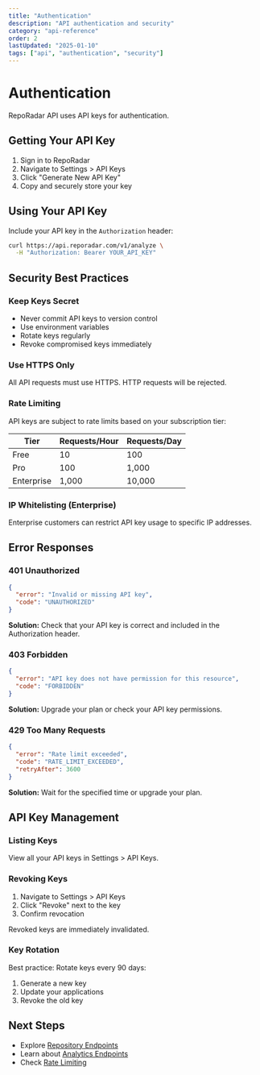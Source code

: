 ```yaml
---
title: "Authentication"
description: "API authentication and security"
category: "api-reference"
order: 2
lastUpdated: "2025-01-10"
tags: ["api", "authentication", "security"]
---
```


# Authentication

RepoRadar API uses API keys for authentication.

## Getting Your API Key

1. Sign in to RepoRadar
2. Navigate to Settings > API Keys
3. Click "Generate New API Key"
4. Copy and securely store your key

## Using Your API Key

Include your API key in the `Authorization` header:

```bash
curl https://api.reporadar.com/v1/analyze \
  -H "Authorization: Bearer YOUR_API_KEY"
```

## Security Best Practices

### Keep Keys Secret

- Never commit API keys to version control
- Use environment variables
- Rotate keys regularly
- Revoke compromised keys immediately

### Use HTTPS Only

All API requests must use HTTPS. HTTP requests will be rejected.

### Rate Limiting

API keys are subject to rate limits based on your subscription tier:

| Tier | Requests/Hour | Requests/Day |
|------|---------------|--------------|
| Free | 10 | 100 |
| Pro | 100 | 1,000 |
| Enterprise | 1,000 | 10,000 |

### IP Whitelisting (Enterprise)

Enterprise customers can restrict API key usage to specific IP addresses.

## Error Responses

### 401 Unauthorized

```json
{
  "error": "Invalid or missing API key",
  "code": "UNAUTHORIZED"
}
```

**Solution:** Check that your API key is correct and included in the Authorization header.

### 403 Forbidden

```json
{
  "error": "API key does not have permission for this resource",
  "code": "FORBIDDEN"
}
```

**Solution:** Upgrade your plan or check your API key permissions.

### 429 Too Many Requests

```json
{
  "error": "Rate limit exceeded",
  "code": "RATE_LIMIT_EXCEEDED",
  "retryAfter": 3600
}
```

**Solution:** Wait for the specified time or upgrade your plan.

## API Key Management

### Listing Keys

View all your API keys in Settings > API Keys.

### Revoking Keys

1. Navigate to Settings > API Keys
2. Click "Revoke" next to the key
3. Confirm revocation

Revoked keys are immediately invalidated.

### Key Rotation

Best practice: Rotate keys every 90 days:
1. Generate a new key
2. Update your applications
3. Revoke the old key

## Next Steps

- Explore [Repository Endpoints](./repositories.md)
- Learn about [Analytics Endpoints](./analytics.md)
- Check [Rate Limiting](../../docs/RATE_LIMITING.md)
